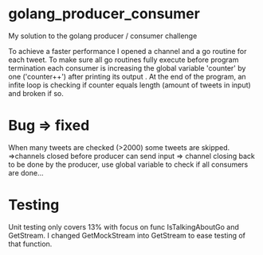 # golang_producer_consumer
My solution to the golang producer / consumer challenge

To achieve a faster performance I opened a channel and a go routine for each tweet. To make sure all go routines fully execute before program termination each consumer is increasing the global variable 'counter' by one ('counter++') after printing its output . At the end of the program, an infite loop is checking if counter equals length (amount of tweets in input) and broken if so.

# Bug => fixed
When many tweets are checked (>2000) some tweets are skipped. =>channels closed before producer can send input => channel closing back to be done by the producer, use global variable to check if all consumers are done...


# Testing
Unit testing only covers 13% with focus on func IsTalkingAboutGo and GetStream. I changed GetMockStream into GetStream to ease testing of that function.
